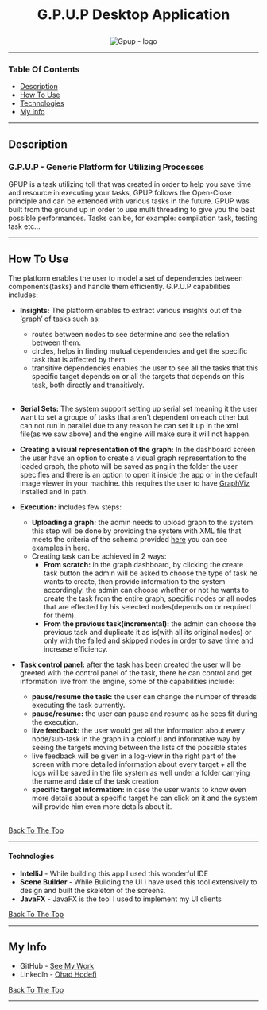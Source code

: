 # <p align="center">G.P.U.P Desktop Application</p>

<p align="center"><img src="https://i.ibb.co/6m4xm80/DD.png" alt="Gpup - logo" border="0"></p>

***

### Table Of Contents

- [Description](#description)
- [How To Use](#how-to-use)
- [Technologies](#technologies)
- [My Info](#my-info)
***


## Description
### G.P.U.P - Generic Platform for Utilizing Processes
GPUP is a task utilizing toll that was created in order to help you save time and resource in executing your tasks, GPUP follows the Open-Close principle and can be extended with various tasks in the future. GPUP was built from the ground up in order to use multi threading to give you the best possible performances.
Tasks can be, for example: compilation task, testing task etc...
***

## How To Use
 The platform enables the user to model a set of dependencies between components(tasks) and handle them efficiently. G.P.U.P capabilities includes:

 - <B>Insights:</B> The platform enables to extract various insights out of the ‘graph’ of tasks such as:
	- routes between nodes to see determine and see the relation between them.
	- circles, helps in finding mutual dependencies and get the specific task that is affected by them
	- transitive dependencies enables the user to see all the tasks that this specific target depends on or all the targets that depends on this task, both directly and transitively.
    <br />

- <B>Serial Sets:</B> The system support setting up serial set meaning it the user want to set a groupe of tasks that aren't dependent on each other but can not run in parallel due to any reason he can set it up in the xml file(as we saw above) and the engine will make sure it will not happen.

- <B>Creating a visual representation of the graph:</b> In the dashboard screen the user have an option to create a visual graph representation to the loaded graph, the photo will be saved as png in the folder the user specifies and there is an option to open it inside the app or in the default image viewer in your machine. this requires the user to have [GraphViz](https://graphviz.org/download/) installed and in path.
	
- <B>Execution:</B> includes few steps:
    - <B>Uploading a graph:</B> the admin needs to upload graph to the system this step will be done by providing the system with XML file that meets the criteria of the schema provided [here](https://github.com/ddavid-son/G.P.U.P-Web/blob/main/testing/xmlSchema.xsd) you can see examples in [here](https://github.com/ddavid-son/G.P.U.P-Web/blob/main/testing/XML1.xml).
    - Creating task can be achieved in 2 ways:
        - <B>From scratch:</B> in the graph dashboard, by clicking the create task button the admin will be asked to choose the type of task he wants to create, then provide information to the system accordingly. the admin can choose whether or not he wants to create the task from the entire graph, specific nodes or all nodes that are effected by his selected nodes(depends on or required for them).
        - <B>From the previous task(incremental):</B> the admin can choose the previous task and duplicate it as is(with all its original nodes) or only with the failed and skipped nodes in order to save time and increase efficiency.
- <B>Task control panel:</B> after the task has been created the user will be greeted with the control panel of the task, there he can control and get information live from the engine, some of the capabilities include:
    - <B>pause/resume the task:</B> the user can change the number of threads executing the task currently.
    - <B>pause/resume:</B> the user can pause and resume as he sees fit during the execution.
    - <B>live feedback:</B> the user would get all the information about every node/sub-task in the graph in a colorful and informative way by seeing the targets moving between the lists of the possible states
    - live feedback will be given in a log-view in the right part of the screen with more detailed information about every target + all the logs will be saved in the file system as well under a folder carrying the name and date of the task creation
    - <B>specific target information:</B> in case the user wants to know even more details about a specific target he can click on it and the system will provide him even more details about it.
    <br />

[Back To The Top](#table-of-contents)
***

#### Technologies

- <B>IntelliJ</B> - While building this app I used this wonderful IDE
- <B>Scene Builder</B> - While Building the UI I have used this tool extensively to design and built the skeleton of the screens.
- <B>JavaFX</B> - JavaFX is the tool I used to implement my UI clients

[Back To The Top](#table-of-contents)
***

## My Info

- GitHub - [See My Work](https://github.com/OhadHodefi)
- LinkedIn - [Ohad Hodefi](https://www.linkedin.com/in/ohad-hodefi/)

[Back To The Top](#table-of-contents)
***
